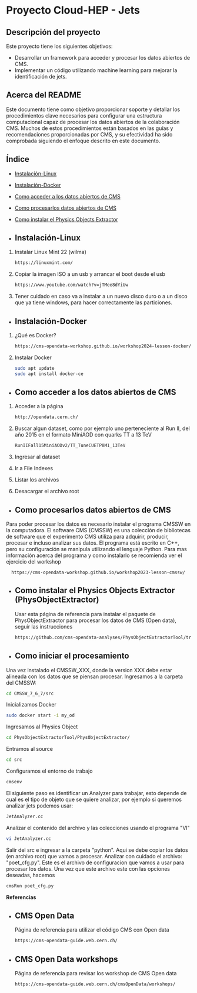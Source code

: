 # Proyecto Cloud-HEP - Jets
## Descripción del proyecto

Este proyecto tiene los siguientes objetivos:
- Desarrollar un framework para acceder y procesar los datos abiertos de CMS.
- Implementar un código utilizando machine learning para mejorar la identificación de jets. 

## Acerca del README
Este documento tiene como objetivo proporcionar soporte y detallar los procedimientos clave necesarios para configurar una estructura computacional capaz de procesar los datos abiertos de la colaboración CMS. Muchos de estos procedimientos están basados en las guías y recomendaciones proporcionadas por CMS, y su efectividad ha sido comprobada siguiendo el enfoque descrito en este documento.


## Índice
- [Instalación-Linux](https://github.com/dromeroa/Cloud-HEP/blob/main/README.md#instalaci%C3%B3n-linux)
- [Instalación-Docker](https://github.com/dromeroa/Cloud-HEP/blob/main/README.md#instalaci%C3%B3n-docker)
- [Como acceder a los datos abiertos de CMS](https://github.com/dromeroa/Cloud-HEP/blob/main/README.md#como-acceder-a-los-datos-abiertos-de-cms)
- [Como procesarlos datos abiertos de CMS](https://github.com/dromeroa/Cloud-HEP/blob/main/README.md#como-procesarlos-datos-abiertos-de-cms)
- [Como instalar el Physics Objects Extractor](https://github.com/cms-opendata-analyses/PhysObjectExtractorTool/tree/master/PhysObjectExtractor)

- ## Instalación-Linux
1. Instalar Linux Mint 22 (wilma)
   ```bash
   https://linuxmint.com/
   ```
2. Copiar la imagen ISO a un usb y arrancar el boot desde el usb
   ```bash
   https://www.youtube.com/watch?v=jTMee8dYiUw
   ```
3. Tener cuidado en caso va a instalar a un nuevo disco duro o a un disco que ya tiene windows, para hacer correctamente las particiones.
   
- ## Instalación-Docker
1. ¿Qué es Docker?
   ```bash
   https://cms-opendata-workshop.github.io/workshop2024-lesson-docker/instructor/introduction.html
   ```
3. Instalar Docker
   ```bash
   sudo apt update
   sudo apt install docker-ce
   ```

- ## Como acceder a los datos abiertos de CMS
1. Acceder a la página
   ```bash
   http://opendata.cern.ch/
   ```

2. Buscar algun dataset, como por ejemplo uno perteneciente al Run II, del año 2015 en el formato MiniAOD con quarks TT a 13 TeV
   ```bash
   RunIIFall15MiniAODv2/TT_TuneCUETP8M1_13TeV
   ```

3. Ingresar al dataset

4. Ir a File Indexes
   
5. Listar los archivos
   
6. Desacargar el archivo root
   


- ## Como procesarlos datos abiertos de CMS

Para poder procesar los datos es necesario instalar el programa CMSSW en la computadora. El software CMS (CMSSW) es una colección de bibliotecas de software que el experimento CMS utiliza para adquirir, producir, procesar e incluso analizar sus datos. El programa está escrito en C++, pero su configuración se manipula utilizando el lenguaje Python. Para mas información acerca del programa y como instalarlo se recomienda ver el ejercicio del workshop 

      https://cms-opendata-workshop.github.io/workshop2023-lesson-cmssw/

- ## Como instalar el Physics Objects Extractor (PhysObjectExtractor)
  Usar esta página de referencia para instalar el paquete de PhysObjectExtractor para procesar los datos de CMS (Open data), seguir las instrucciones
   ```bash
   https://github.com/cms-opendata-analyses/PhysObjectExtractorTool/tree/master/PhysObjectExtractor
   ```

- ## Como iniciar el procesamiento
Una vez instalado el CMSSW_XXX, donde la version XXX debe estar alineada con los datos que se piensan procesar. Ingresamos a la carpeta del CMSSW:  
```bash
cd CMSSW_7_6_7/src
```
Inicializamos Docker
```bash
sudo docker start -i my_od
```
Ingresamos al Physics Object
```bash
cd PhysObjectExtractorTool/PhysObjectExtractor/
```
Entramos al source
```bash
cd src
```
Configuramos el entorno de trabajo
```bash
cmsenv
```
El siguiente paso es identificar un Analyzer para trabajar, esto depende de cual es el tipo de objeto que se quiere analizar, por ejemplo si queremos analizar jets podemos usar:
```bash
JetAnalyzer.cc 
```
Analizar el contenido del archivo y las colecciones usando el programa "VI"
```bash
vi JetAnalyzer.cc 
```
Salir del src e ingresar a la carpeta "python". Aqui se debe copiar los datos (en archivo root) que vamos a procesar. Analizar con cuidado el archivo: "poet_cfg.py".
Este es el archivo de configuracion que vamos a usar para procesar los datos. Una vez que este archivo este con las opciones deseadas, hacemos
```bash
cmsRun poet_cfg.py
```
<style>
.page-break { page-break-before: always; }
</style>


**Referencias**
   
- ## CMS Open Data
  Página de referencia para utilizar el código CMS con Open data 
   ```bash
   https://cms-opendata-guide.web.cern.ch/

- ## CMS Open Data workshops
  Página de referencia para revisar los workshop de CMS Open data
   ```bash
   https://cms-opendata-guide.web.cern.ch/cmsOpenData/workshops/
